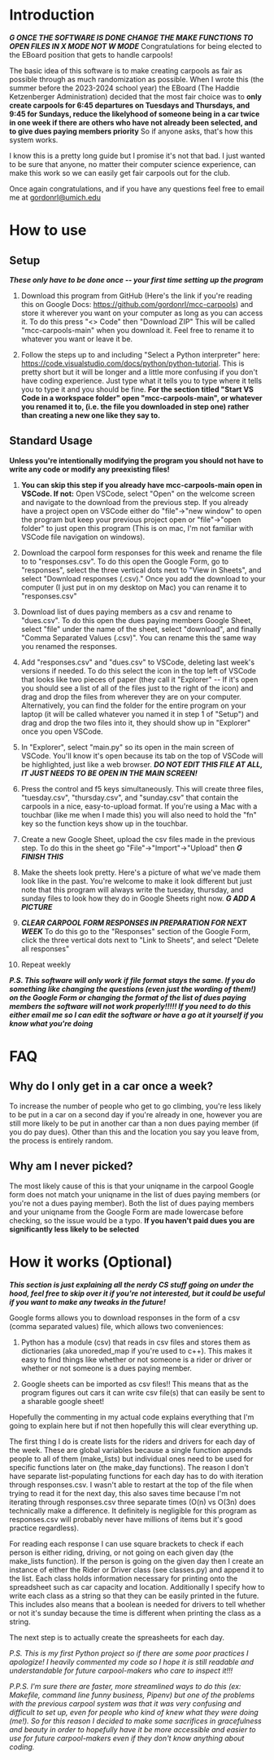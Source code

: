 # Introduction
***G ONCE THE SOFTWARE IS DONE CHANGE THE MAKE FUNCTIONS TO OPEN FILES IN X MODE NOT W MODE***
Congratulations for being elected to the EBoard position that gets to handle carpools!

The basic idea of this software is to make creating carpools as fair as possible through as much randomization as possible. When I wrote this (the summer before the 2023-2024 school year) the EBoard (The Haddie Ketzenberger Administration) decided that the most fair choice was to **only create carpools for 6:45 departures on Tuesdays and Thursdays, and 9:45 for Sundays, reduce the likelyhood of someone being in a car twice in one week if there are others who have not already been selected, and to give dues paying members priority** So if anyone asks, that's how this system works.

I know this is a pretty long guide but I promise it's not that bad. I just wanted to be sure that anyone, no matter their computer science experience, can make this work so we can easily get fair carpools out for the club.

Once again congratulations, and if you have any questions feel free to email me at gordonrl@umich.edu

# How to use
## Setup
***These only have to be done once -- your first time setting up the program***
1. Download this program from GitHub (Here's the link if you're reading this on Google Docs: https://github.com/gordonrl/mcc-carpools) and store it wherever you want on your computer as long as you can access it. To do this press "<> Code" then "Download ZIP" This will be called "mcc-carpools-main" when you download it. Feel free to rename it to whatever you want or leave it be.

2. Follow the steps up to and including "Select a Python interpreter" here: https://code.visualstudio.com/docs/python/python-tutorial. This is pretty short but it will be longer and a little more confusing if you don't have coding experience. Just type what it tells you to type where it tells you to type it and you should be fine. **For the section titled "Start VS Code in a workspace folder" open "mcc-carpools-main", or whatever you renamed it to, (i.e. the file you downloaded in step one) rather than creating a new one like they say to.**

## Standard Usage
**Unless you're intentionally modifying the program you should not have to write any code or modify any preexisting files!**

1. **You can skip this step if you already have mcc-carpools-main open in VSCode. If not:** Open VSCode, select "Open" on the welcome screen and navigate to the download from the previous step. If you already have a project open on VSCode either do "file"->"new window" to open the program but keep your previous project open or "file"->"open folder" to just open this program (This is on mac, I'm not familiar with VSCode file navigation on windows).

2. Download the carpool form responses for this week and rename the file to to "responses.csv". To do this open the Google Form, go to "responses", select the three vertical dots next to "View in Sheets", and select "Download responses (.csv)." Once you add the download to your computer (I just put in on my desktop on Mac) you can rename it to "responses.csv"

3. Download list of dues paying members as a csv and rename to "dues.csv". To do this open the dues paying members Google Sheet, select "file" under the name of the sheet, select "download", and finally "Comma Separated Values (.csv)". You can rename this the same way you renamed the responses.

4. Add "responses.csv" and "dues.csv" to VSCode, deleting last week's versions if needed. To do this select the icon in the top left of VSCode that looks like two pieces of paper (they call it "Explorer" -- If it's open you should see a list of all of the files just to the right of the icon) and drag and drop the files from wherever they are on your computer. Alternatively, you can find the folder for the entire program on your laptop (it will be called whatever you named it in step 1 of "Setup") and drag and drop the two files into it, they should show up in "Explorer" once you open VSCode.

5. In "Explorer", select "main.py" so its open in the main screen of VSCode. You'll know it's open because its tab on the top of VSCode will be highlighted, just like a web browser. ***DO NOT EDIT THIS FILE AT ALL, IT JUST NEEDS TO BE OPEN IN THE MAIN SCREEN!***

6. Press the control and f5 keys simultaneously. This will create three files, "tuesday.csv", "thursday.csv", and "sunday.csv" that contain the carpools in a nice, easy-to-upload format. If you're using a Mac with a touchbar (like me when I made this) you will also need to hold the "fn" key so the function keys show up in the touchbar.

7. Create a new Google Sheet, upload the csv files made in the previous step. To do this in the sheet go "File"->"Import"->"Upload" then ***G FINISH THIS***

8. Make the sheets look pretty. Here's a picture of what we've made them look like in the past. You're welcome to make it look different but just note that this program will always write the tuesday, thursday, and sunday files to look how they do in Google Sheets right now. ***G ADD A PICTURE***

9. ***CLEAR CARPOOL FORM RESPONSES IN PREPARATION FOR NEXT WEEK*** To do this go to the "Responses" section of the Google Form, click the three vertical dots next to "Link to Sheets", and select "Delete all responses"

10. Repeat weekly

***P.S. This software will only work if file format stays the same. If you do something like changing the questions (even just the wording of them!) on the Google Form or changing the format of the list of dues paying members the software will not work properly!!!!! If you need to do this either email me so I can edit the software or have a go at it yourself if you know what you're doing***

# FAQ

## Why do I only get in a car once a week?
To increase the number of people who get to go climbing, you're less likely to be put in a car on a second day if you're already in one, however you are still more likely to be put in another car than a non dues paying member (if you do pay dues). Other than this and the location you say you leave from, the process is entirely random.

## Why am I never picked?
The most likely cause of this is that your uniqname in the carpool Google form does not match your uniqname in the list of dues paying members (or you're not a dues paying member). Both the list of dues paying members and your uniqname from the Google Form are made lowercase before checking, so the issue would be a typo. **If you haven't paid dues you are significantly less likely to be selected**


# How it works (Optional)
***This section is just explaining all the nerdy CS stuff going on under the hood, feel free to skip over it if you're not interested, but it could be useful if you want to make any tweaks in the future!***

Google forms allows you to download responses in the form of a csv (comma separated values) file, which allows two conveniences:

1. Python has a module (csv) that reads in csv files and stores them as dictionaries (aka unoreded_map if you're used to c++). This makes it easy to find things like whether or not someone is a rider or driver or whether or not someone is a dues paying member.

2. Google sheets can be imported as csv files!! This means that as the program figures out cars it can write csv file(s) that can easily be sent to a sharable google sheet!


Hopefully the commenting in my actual code explains everything that I'm going to explain here but if not then hopefully this will clear everything up.

The first thing I do is create lists for the riders and drivers for each day of the week. These are global variables because a single function appends people to all of them (make_lists) but individual ones need to be used for specific functions later on (the make_day functions). The reason I don't have separate list-populating functions for each day has to do with iteration through responses.csv. I wasn't able to restart at the top of the file when trying to read it for the next day, this also saves time because I'm not iterating through responses.csv three separate times (O(n) vs O(3n) does technically make a difference. It definitely is negligible for this program as responses.csv will probably never have millions of items but it's good practice regardless).

For reading each response I can use square brackets to check if each person is either riding, driving, or not going on each given day (the make_lists function). If the person is going on the given day then I create an instance of either the Rider or Driver class (see classes.py) and append it to the list. Each class holds information necessary for printing onto the spreadsheet such as car capacity and location. Additionally I specify how to write each class as a string so that they can be easily printed in the future. This includes also means that a boolean is needed for drivers to tell whether or not it's sunday because the time is different when printing the class as a string.

The next step is to actually create the spreasheets for each day.

*P.S. This is my first Python project so if there are some poor practices I apologize! I heavily commented my code so I hope it is still readable and understandable for future carpool-makers who care to inspect it!!!*

*P.P.S. I'm sure there are faster, more streamlined ways to do this (ex: Makefile, command line funny business, Pipenv) but one of the problems with the previous carpool system was that it was very confusing and difficult to set up, even for people who kind of knew what they were doing (me!). So for this reason I decided to make some sacrifices in gracefulness and beauty in order to hopefully have it be more accessible and easier to use for future carpool-makers even if they don't know anything about coding.*

